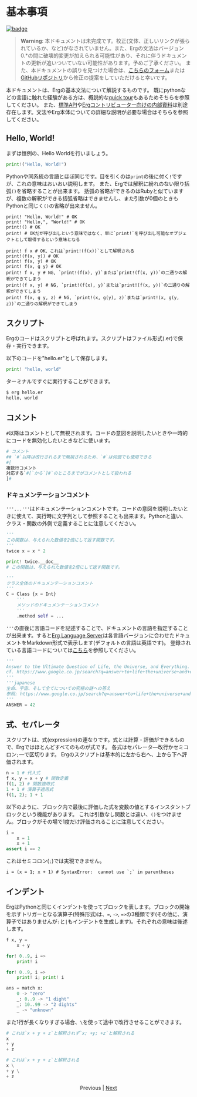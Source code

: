 # 基本事項

[![badge](https://img.shields.io/endpoint.svg?url=https%3A%2F%2Fgezf7g7pd5.execute-api.ap-northeast-1.amazonaws.com%2Fdefault%2Fsource_up_to_date%3Fowner%3Derg-lang%26repos%3Derg%26ref%3Dmain%26path%3Ddoc/EN/syntax/00_basic.md%26commit_hash%3D8f874b3251e0f85832a1c0fd80fffd408844e8a1)](https://gezf7g7pd5.execute-api.ap-northeast-1.amazonaws.com/default/source_up_to_date?owner=erg-lang&repos=erg&ref=main&path=doc/EN/syntax/00_basic.md&commit_hash=8f874b3251e0f85832a1c0fd80fffd408844e8a1)

> __Warning__: 本ドキュメントは未完成です。校正(文体、正しいリンクが張られているか、など)がなされていません。また、Ergの文法はバージョン0.*の間に破壊的変更が加えられる可能性があり、それに伴うドキュメントの更新が追いついていない可能性があります。予めご了承ください。
> また、本ドキュメントの誤りを見つけた場合は、[こちらのフォーム](https://forms.gle/HtLYRfYzWCAaeTGb6)または[GitHubリポジトリ](https://github.com/erg-lang/erg/issues/new?assignees=&labels=bug&template=bug_report.yaml)から修正の提案をしていただけると幸いです。

本ドキュメントは、Ergの基本文法について解説するものです。
既にpythonなどの言語に触れた経験がある方は、概説的な[quick&nbsp;tour](./quick_tour.md)もあるためそちらを参照してください。
また、[標準API](../API/index.md)や[Ergコントリビューター向けの内部資料](../dev_guide/README.md)は別途存在します。文法やErg本体についての詳細な説明が必要な場合はそちらを参照してください。

## Hello, World&excl;

まずは恒例の、Hello Worldを行いましょう。

```python
print!("Hello, World!")
```

Pythonや同系統の言語とほぼ同じです。目を引くのは`print`の後に付く`!`ですが、これの意味はおいおい説明します。
また、Ergでは解釈に紛れのない限り括弧`()`を省略することが出来ます。
括弧の省略ができるのはRubyと似ていますが、複数の解釈ができる括弧省略はできませんし、また引数が0個のときもPythonと同じく`()`の省略が出来ません。

```python.checker_ignore
print! "Hello, World!" # OK
print! "Hello,", "World!" # OK
print!() # OK
print! # OKだが呼び出しという意味ではなく、単に`print!`を呼び出し可能なオブジェクトとして取得するという意味となる

print! f x # OK、これは`print!(f(x))`として解釈される
print!(f(x, y)) # OK
print! f(x, y) # OK
print! f(x, g y) # OK
print! f x, y # NG, `print!(f(x), y)`または`print!(f(x, y))`の二通りの解釈ができてしまう
print!(f x, y) # NG, `print!(f(x), y)`または`print!(f(x, y))`の二通りの解釈ができてしまう
print! f(x, g y, z) # NG, `print!(x, g(y), z)`または`print!(x, g(y, z))`の二通りの解釈ができてしまう
```

## スクリプト

Ergのコードはスクリプトと呼ばれます。スクリプトはファイル形式(.er)で保存・実行できます。

以下のコードを"hello.er"として保存します。

```python
print! "hello, world"
```

ターミナルですぐに実行することができます。

```sh
$ erg hello.er
hello, world
```

## コメント

`#`以降はコメントとして無視されます。コードの意図を説明したいときや一時的にコードを無効化したいときなどに使います。

```python
# コメント
## `#`以降は改行されるまで無視されるため、`#`は何個でも使用できる
#[
複数行コメント
対応する`#[`から`]#`のところまでがコメントとして扱われる
]#
```

### ドキュメンテーションコメント

`'''...'''`はドキュメンテーションコメントです。コードの意図を説明したいときに使えて、実行時に文字列として参照することも出来ます。Pythonと違い、クラス・関数の外側で定義することに注意してください。

```python
'''
この関数は、与えられた数値を2倍にして返す関数です。
'''
twice x = x * 2

print! twice.__doc__
# この関数は、与えられた数値を2倍にして返す関数です。

'''
クラス全体のドキュメンテーションコメント
'''
C = Class {x = Int}
    '''
    メソッドのドキュメンテーションコメント
    '''
    .method self = ...
```

`'''`の直後に言語コードを記述することで、ドキュメントの言語を指定することが出来ます。すると[Erg Language Server](https://github.com/erg-lang/erg/tree/main/crates/els)は各言語バージョンに合わせたドキュメントをMarkdown形式で表示します(デフォルトの言語は英語です)。
登録されている言語コードについては[こちら](https://github.com/erg-lang/erg/blob/main/doc/JA/dev_guide/i18n_messages.md)を参照してください。

```python
'''
Answer to the Ultimate Question of Life, the Universe, and Everything.
cf. https://www.google.co.jp/search?q=answer+to+life+the+universe+and+everything
'''
'''japanese
生命、宇宙、そして全てについての究極の謎への答え
参照: https://www.google.co.jp/search?q=answer+to+life+the+universe+and+everything
'''
ANSWER = 42
```

## 式、セパレータ

スクリプトは、式(expression)の連なりです。式とは計算・評価ができるもので、Ergではほとんどすべてのものが式です。
各式はセパレータ―改行かセミコロン`;`―で区切ります。
Ergのスクリプトは基本的に左から右へ、上から下へ評価されます。

```python
n = 1 # 代入式
f x, y = x + y # 関数定義
f(1, 2) # 関数適用式
1 + 1 # 演算子適用式
f(1, 2); 1 + 1
```

以下のように、ブロック内で最後に評価した式を変数の値とするインスタントブロックという機能があります。
これは引数なし関数とは違い、`()`をつけません。ブロックがその場で1度だけ評価されることに注意してください。

```python
i =
    x = 1
    x + 1
assert i == 2
```

これはセミコロン(`;`)では実現できません。

```python,compile_fail
i = (x = 1; x + 1) # SyntaxError:  cannot use `;` in parentheses
```

## インデント

ErgはPythonと同じくインデントを使ってブロックを表します。ブロックの開始を示すトリガーとなる演算子(特殊形式)は、`=`, `->`, `=>`の3種類です(その他に、演算子ではありませんが`:`と`|`もインデントを生成します)。それぞれの意味は後述します。

```python
f x, y =
    x + y

for! 0..9, i =>
    print! i

for! 0..9, i =>
    print! i; print! i

ans = match x:
    0 -> "zero"
    _: 0..9 -> "1 dight"
    _: 10..99 -> "2 dights"
    _ -> "unknown"
```

また1行が長くなりすぎる場合、`\`を使って途中で改行させることができます。

```python
# これは`x + y + z`と解釈されず`x; +y; +z`と解釈される
x
+ y
+ z

# これは`x + y + z`と解釈される
x \
+ y \
+ z
```

<p align='center'>
    Previous | <a href='./01_literal.md'>Next</a>
</p>

